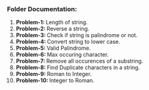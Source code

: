 <h3>Folder Documentation: </h3>
<ol>
    <li><b>Problem-1: </b>Length of string.</li>
    <li><b>Problem-2: </b>Reverse a string.</li>
    <li><b>Problem-3: </b>Check if string is palindrome or not.</li>
    <li><b>Problem-4: </b>Convert string to lower case.</li>
    <li><b>Problem-5: </b>Valid Palindrome.</li>
    <li><b>Problem-6: </b>Max occuring character.</li>
    <li><b>Problem-7: </b>Remove all occurences of a substring.</li>
    <li><b>Problem-8: </b>Find Duplicate characters in a string.</li>
    <li><b>Problem-9: </b>Roman to Integer.</li>
    <li><b>Problem-10: </b>Integer to Roman.</li>
</ol>
